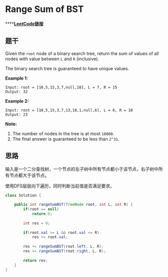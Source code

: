 # Range Sum of BST

\*\*\*\*[**LeetCode链接**](https://leetcode.com/problems/range-sum-of-bst/)

## 题干

Given the `root` node of a binary search tree, return the sum of values of all nodes with value between `L` and `R` \(inclusive\).

The binary search tree is guaranteed to have unique values.

**Example 1:**

```text
Input: root = [10,5,15,3,7,null,18], L = 7, R = 15
Output: 32
```

**Example 2:**

```text
Input: root = [10,5,15,3,7,13,18,1,null,6], L = 6, R = 10
Output: 23
```

**Note:**

1. The number of nodes in the tree is at most `10000`.
2. The final answer is guaranteed to be less than `2^31`.

## 思路

输入是一个二分查找树，一个节点的左子树中所有节点都小于该节点，右子树中所有节点都大于该节点。

使用DFS层层向下遍历，同时判断当前值是否满足要求。

```java
class Solution {
    
    public int rangeSumBST(TreeNode root, int L, int R) {
        if(root == null)
            return 0;
        
        int res = 0;
        
        if(root.val >= L && root.val <= R)
            res += root.val;
        
        res += rangeSumBST(root.left, L, R);
        res += rangeSumBST(root.right, L, R);
        
        return res;
    }
}
```

